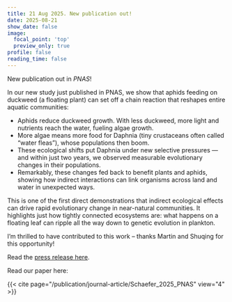 ```yaml
---
title: 21 Aug 2025. New publication out!
date: 2025-08-21
show_date: false
image:
  focal_point: 'top'
  preview_only: true
profile: false
reading_time: false
---
```


New publication out in *PNAS*!

<!--more-->

In our new study just published in PNAS, we show that aphids feeding on duckweed (a floating plant) can set off a chain reaction that reshapes entire aquatic communities:

* Aphids reduce duckweed growth. With less duckweed, more light and nutrients reach the water, fueling algae growth.
* More algae means more food for Daphnia (tiny crustaceans often called “water fleas”), whose populations then boom.
* These ecological shifts put Daphnia under new selective pressures — and within just two years, we observed measurable evolutionary changes in their populations.
* Remarkably, these changes fed back to benefit plants and aphids, showing how indirect interactions can link organisms across land and water in unexpected ways.

This is one of the first direct demonstrations that indirect ecological effects can drive rapid evolutionary change in near-natural communities. It highlights just how tightly connected ecosystems are: what happens on a floating leaf can ripple all the way down to genetic evolution in plankton.

I’m thrilled to have contributed to this work – thanks Martin and Shuqing for this opportunity!

Read the [press release here](https://press.uni-mainz.de/indirect-effects-drive-evolution/).

Read our paper here:

{{< cite page="/publication/journal-article/Schaefer_2025_PNAS" view="4" >}}
